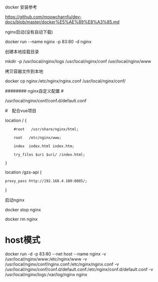 docker 安装参考

https://github.com/moowcharnfu/dev-docs/blob/master/docker%E5%AE%89%E8%A3%85.md

nginx启动(没有自动下载)

docker run --name nginx -p 83:80 -d nginx

创建本地挂载目录

mkdir -p /usr/local/nginx/logs /usr/local/nginx/conf /usr/local/nginx/www

拷贝容器文件到本地

docker cp nginx:/etc/nginx/nginx.conf /usr/local/nginx/conf/

######## nginx自定义配置 #

/usr/local/nginx/conf/conf.d/default.conf

#　配合vue项目

location / {

        #root   /usr/share/nginx/html;
        
        root   /etc/nginx/www;
        
        index  index.html index.htm;
	
        try_files $uri $uri/ /index.html;
        
    }

   location /gzs-api {
   
	proxy_pass http://192.168.4.100:8085/;
   
   }


启动nginx

docker stop nginx

docker rm nginx

# host模式
docker run -d -p 83:80 --net host --name nginx -v /usr/local/nginx/www:/etc/nginx/www -v /usr/local/nginx/conf/nginx.conf:/etc/nginx/nginx.conf -v /usr/local/nginx/conf/conf.d/default.conf:/etc/nginx/conf.d/default.conf -v /usr/local/nginx/logs:/var/log/nginx nginx
